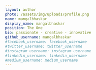 ```yaml
---
layout: author
photo: /assets/img/uploads/profile.png
name: mangalbhaskar
display_name: mangalbhaskar
position: The One
bio: passionate - creative - innovative
github_username: mangalbhaskar
#facebook_username: facebook_username
#twitter_username: twitter_username
#instagram_username: instagram_username
#linkedin_username: linkedin_username
#medium_username: medium_username
---
```


